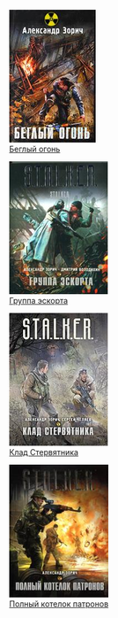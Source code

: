 ![](Беглый%20огонь.jpg)  
[Беглый огонь](Беглый%20огонь.txt)

![](Группа%20эскорта.jpg)  
[Группа эскорта](Группа%20эскорта.txt)

![](Клад%20Стервятника.jpg)  
[Клад Стервятника](Клад%20Стервятника.txt)

![](Полный%20котелок%20патронов.jpg)  
[Полный котелок патронов](Полный%20котелок%20патронов.txt)
